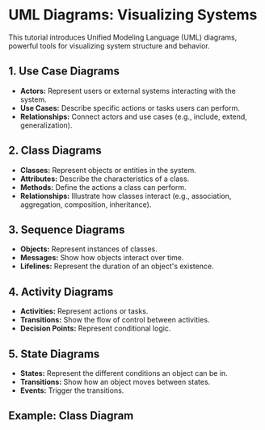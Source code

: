 # UML Diagrams: Visualizing Systems

This tutorial introduces Unified Modeling Language (UML) diagrams, powerful tools for visualizing system structure and behavior.

## 1. Use Case Diagrams

* **Actors:** Represent users or external systems interacting with the system.
* **Use Cases:** Describe specific actions or tasks users can perform.
* **Relationships:** Connect actors and use cases (e.g., include, extend, generalization).

## 2. Class Diagrams

* **Classes:** Represent objects or entities in the system.
* **Attributes:** Describe the characteristics of a class.
* **Methods:** Define the actions a class can perform.
* **Relationships:**  Illustrate how classes interact (e.g., association, aggregation, composition, inheritance).

## 3. Sequence Diagrams

* **Objects:** Represent instances of classes.
* **Messages:**  Show how objects interact over time.
* **Lifelines:** Represent the duration of an object's existence.

## 4. Activity Diagrams

* **Activities:** Represent actions or tasks.
* **Transitions:** Show the flow of control between activities.
* **Decision Points:** Represent conditional logic.

## 5. State Diagrams

* **States:** Represent the different conditions an object can be in.
* **Transitions:** Show how an object moves between states.
* **Events:** Trigger the transitions.

## Example: Class Diagram

